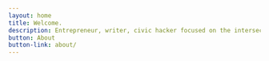 ```yaml
---
layout: home
title: Welcome.
description: Entrepreneur, writer, civic hacker focused on the intersection of design, technolgoy and democracy.
button: About
button-link: about/
---
```

